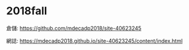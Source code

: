 # 2018fall
倉儲: https://github.com/mdecadp2018/site-40623245

網誌: https://mdecadp2018.github.io/site-40623245/content/index.html

